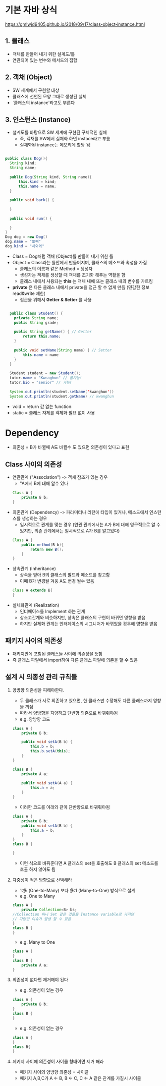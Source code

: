 # 기본 자바 상식 

https://gmlwjd9405.github.io/2018/09/17/class-object-instance.html
## 1. 클래스
- 객채를 만들어 내기 위한 설계도/틀
- 연관되어 있는 변수와 메서드의 집합

## 2. 객채 (Object)
- SW 세계에서 구현할 대상
- 클래스에 선언된 모양 그대로 생성된 실체
- '클래스의 instance'라고도 부른다

## 3. 인스턴스 (Instance)
- 설계도를 바탕으로 SW 세계에 구현된 구체적인 실체
    - 즉, 객채를 SW에서 실체화 하면 instace라고 부름
    - 실체화된 instance는 메모리에 할당 됨

```java

public class Dog(){
  String kind;
  String name;
  
  public Dog(String kind, String name){
      this.kind = kind;
      this.name = name;
  }
  
  public void bark() {
  
  }
  
  public void run() {
  
  }
}
Dog dog = new Dog()
dog.name = "뽀삐"
dog.kind = "치와와"

```

- Class = Dog처럼 객채 (Object)를 만들어 내기 위한 틀 
- Object = Class라는 틀안에서 만들어지며, 클래스의 메소드와 속성을 가짐
    - 클래스의 이름과 같은 Method = 생성자
    - 생성자는 객채를 생성할 때 객채를 초기화 해주는 역활을 함
    - 클래스 내에서 사용되는 <b> this </b> 는 객채 내에 또는 클래스 내의 변수를 가르킴 
- <b> private </b> 은 다른 클래스 내에서 private을 접근 할 수 없게 만듬 (민감한 정보 read&write 제한)
    - 접근을 위해서 <b> Getter & Setter </b>를 사용 

```Java

  public class Student() {
    private String name;
    public String grade;
    
    public String getName() { // Getter
        return this.name;
    }
    
    public void setName(String name) { // Setter
        this.name = name
    }
  }
  
  Student student = new Student();
  tutor.name = "Kwnaghun" // 불가능!
  tutor.bio = "senior" // 가능!
  
  System.out.println(student.setName('kwanghun'))
  System.out.println(student.getName) // kwanghun

  ```

- void = return 값 없는 function
- static = 클래스 자체를 객체화 필요 없이 사용

# Dependency 
- 의존성 = B가 바뀔때 A도 바뀔수 도 있으면 의존성이 있다고 표현

## Class 사이의 의존성
- 연관관계 ("Association") -> 객채 참조가 있는 경우
    - "A에서 B에 대해 알수 있다
    ```Java
    Class A {
        private B b;
    }
    ```
- 의존관계 (Dependency) -> 파라미터나 리턴에 타입이 있거나, 메소드에서 인스턴스를 생성하는 경우
    - 일시적으로 관계를 맺는 경우 (연관 관계에서는 A가 B에 대해 영구적으로 알 수 있지만, 의존 관계에서는 일시적으로 A가 B를 알고있다)
    ```Java
    Class A {
        public method(B b){
            return new B();
        }
    }
- 상속관계 (Inheritance) 
    - 상속을 받아 B의 클래스의 필드와 메소드를 참고함
    - 이때 B가 변경될 겨웅 A도 변경 될수 있음
    ```Java
    Class A extends B{
    }
    ```
- 실체화관계 (Realization)
    - 인터페이스를 Implement 하는 관계
    - 상소고간계와 비슷하지만, 상속은 클래스의 구현이 바뀌면 영향을 받음
    - 하지만 실체화 관계는 인터페이스의 시그니처가 바뀌었을 경우에 영향을 받음

## 패키지 사이의 의존성
- 패키지안에 포함된 클래스들 사이에 의존성을 뜻함
- 즉 클래스 파일에서 import하여 다른 클래스 파일에 의존을 할 수 있음

## 설계 시 의종성 관리 규칙들
1. 양방향 의존성을 피해야한다.
    - 두 클래스가 서로 의존하고 있으면, 한 클래스만 수정해도 다른 클래스까지 영향을 끼짐
    - 따라서 양방향을 지양하고 단반향 의존으로 바꿔줘야됨
    - e.g. 양방향 코드
    ```Java
    class A {
        private B b;

        public void setA(B b) {
            this.b = b;
            this.b.setA(this);
        }
    }
    
    class B {
        private A a;
        
        public void setA(A a) {
            this.a = a;
        }
    }
    ```
    - 이러한 코드를 아래와 같이 단반향으로 바꿔줘야됨
    ```Java
    class A {
        private B b;
        public void setA(B b) {
            this.a = b;
        }
    }
    class B {

    }
    ```
    - 이런 식으로 바꿔준다면 A 클래스의 set을 호출해도 B 클래스의 set 메소드를 호출 하지 않아도 됨

2. 다중성이 적은 방향으로 선택해라
    - 1:多 (One-to-Many) 보다 多:1 (Many-to-One) 방식으로 설계
    - e.g. One to Many
    ``` Java
    class A {
        private Collection<B> bs;
    //Collection 이나 Set 같은 것들을 Instance variable로 가지면
    // 다양한 이슈가 발생 할 수 있음 
    }
    class B {
    }
    ```
    - e.g. Many to One
    ``` Java
    class A {
    }
    class B {
        private A a;
    }

3. 의존성이 없다면 제거해야 된다
    - e.g. 의존성이 있는 경우
    ``` Java 
    class A {
        private B b;
    }
    class B {
    }
    ```
    - e.g. 의존성이 없는 경우
    ```Java
    class A {
    }
    class B{
    }
    ```
4. 페키지 사이에 의존성이 사이클 형태이면 제거 해라
    - 패키지 사이의 양방향 의존성 = 사이클
    - 패키지 A,B,C가 A <- B, B <- C, C <- A 같은 관계를 가질시 사이클
